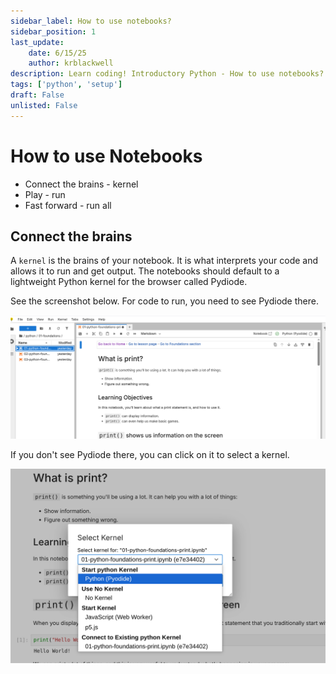 ```yaml
---
sidebar_label: How to use notebooks?
sidebar_position: 1
last_update:
    date: 6/15/25
    author: krblackwell
description: Learn coding! Introductory Python - How to use notebooks?
tags: ['python', 'setup']
draft: False
unlisted: False
---
```


# How to use Notebooks

- Connect the brains - kernel
- Play - run
- Fast forward - run all

## Connect the brains

A `kernel` is the brains of your notebook. It is what interprets your code and allows it to run and get output. The notebooks should default to a lightweight Python kernel for the browser called Pydiode.

See the screenshot below. For code to run, you need to see Pydiode there.

![Notebook is open in the Lab and the upper right hand corner of the main screen](/img/python/00-get-set-up/kernel-upper-right.png)

If you don't see Pydiode there, you can click on it to select a kernel.

![After clicking the 'Switch kernel' tooltip, you can select Pydiode from a drop down menu.](/img/python/00-get-set-up/kernel-select.png)

